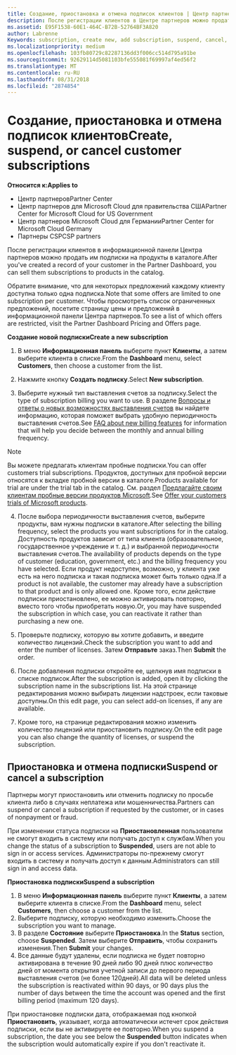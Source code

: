 ```yaml
---
title: Создание, приостановка и отмена подписок клиентов | Центр партнеров
description: После регистрации клиентов в Центре партнеров можно продать им подписки на продукты в каталоге.
ms.assetid: E95F1538-60E1-464C-B72B-52764BF3A820
author: Labrenne
Keywords: subscription, create new, add subscription, suspend, cancel,
ms.localizationpriority: medium
ms.openlocfilehash: 103fb80729c82287136dd3f006cc514d795a91be
ms.sourcegitcommit: 92629114d5081103bfe555081f69997af4ed56f2
ms.translationtype: MT
ms.contentlocale: ru-RU
ms.lasthandoff: 08/31/2018
ms.locfileid: "2874854"
---
```

# <a name="create-suspend-or-cancel-customer-subscriptions"></a><span data-ttu-id="ff955-103">Создание, приостановка и отмена подписок клиентов</span><span class="sxs-lookup"><span data-stu-id="ff955-103">Create, suspend, or cancel customer subscriptions</span></span>

**<span data-ttu-id="ff955-104">Относится к:</span><span class="sxs-lookup"><span data-stu-id="ff955-104">Applies to</span></span>**

-  <span data-ttu-id="ff955-105">Центр партнеров</span><span class="sxs-lookup"><span data-stu-id="ff955-105">Partner Center</span></span>
-  <span data-ttu-id="ff955-106">Центр партнеров для Microsoft Cloud для правительства США</span><span class="sxs-lookup"><span data-stu-id="ff955-106">Partner Center for Microsoft Cloud for US Government</span></span>
-  <span data-ttu-id="ff955-107">Центр партнеров Microsoft Cloud для Германии</span><span class="sxs-lookup"><span data-stu-id="ff955-107">Partner Center for Microsoft Cloud Germany</span></span>
-  <span data-ttu-id="ff955-108">Партнеры CSP</span><span class="sxs-lookup"><span data-stu-id="ff955-108">CSP partners</span></span>

<span data-ttu-id="ff955-109">После регистрации клиентов в информационной панели Центра партнеров можно продать им подписки на продукты в каталоге.</span><span class="sxs-lookup"><span data-stu-id="ff955-109">After you've created a record of your customer in the Partner Dashboard, you can sell them subscriptions to products in the catalog.</span></span>

<span data-ttu-id="ff955-110">Обратите внимание, что для некоторых предложений каждому клиенту доступна только одна подписка.</span><span class="sxs-lookup"><span data-stu-id="ff955-110">Note that some offers are limited to one subscription per customer.</span></span> <span data-ttu-id="ff955-111">Чтобы просмотреть список ограниченных предложений, посетите страницу цены и предложений в информационной панели Центра партнеров.</span><span class="sxs-lookup"><span data-stu-id="ff955-111">To see a list of which offers are restricted, visit the Partner Dashboard Pricing and Offers page.</span></span> 


**<span data-ttu-id="ff955-112">Создание новой подписки</span><span class="sxs-lookup"><span data-stu-id="ff955-112">Create a new subscription</span></span>**

1.  <span data-ttu-id="ff955-113">В меню **Информационная панель** выберите пункт **Клиенты**, а затем выберите клиента в списке.</span><span class="sxs-lookup"><span data-stu-id="ff955-113">From the **Dashboard** menu, select **Customers**, then choose a customer from the list.</span></span>

2.  <span data-ttu-id="ff955-114">Нажмите кнопку **Создать подписку**.</span><span class="sxs-lookup"><span data-stu-id="ff955-114">Select **New subscription**.</span></span>

3.  <span data-ttu-id="ff955-115">Выберите нужный тип выставления счетов за подписку.</span><span class="sxs-lookup"><span data-stu-id="ff955-115">Select the type of subscription billing you want to use.</span></span>  <span data-ttu-id="ff955-116">В разделе [Вопросы и ответы о новых возможностях выставления счетов](faq-about-new-billing-features.md) вы найдете информацию, которая поможет выбрать удобную периодичность выставления счетов.</span><span class="sxs-lookup"><span data-stu-id="ff955-116">See [FAQ about new billing features](faq-about-new-billing-features.md) for information that will help you decide between the monthly and annual billing frequency.</span></span>
 
 >[!Note]
 ><span data-ttu-id="ff955-117">Вы можете предлагать клиентам пробные подписки.</span><span class="sxs-lookup"><span data-stu-id="ff955-117">You can offer customers trial subscriptions.</span></span> <span data-ttu-id="ff955-118">Продуктов, доступных для пробной версии относятся к вкладке пробной версии в каталоге.</span><span class="sxs-lookup"><span data-stu-id="ff955-118">Products available for trial are under the trial tab in the catalog.</span></span> <span data-ttu-id="ff955-119">См. раздел [Предлагайте своим клиентам пробные версии продуктов Microsoft](offer-your-customers-trials-of-microsoft-products.md).</span><span class="sxs-lookup"><span data-stu-id="ff955-119">See [Offer your customers trials of Microsoft products](offer-your-customers-trials-of-microsoft-products.md).</span></span>

 
4. <span data-ttu-id="ff955-120">После выбора периодичности выставления счетов, выберите продукты, вам нужны подписки в каталоге.</span><span class="sxs-lookup"><span data-stu-id="ff955-120">After selecting the billing frequency, select the products you want subscriptions for in the catalog.</span></span> <span data-ttu-id="ff955-121">Доступность продуктов зависит от типа клиента (образовательное, государственное учреждение и т. д.) и выбранной периодичности выставления счетов.</span><span class="sxs-lookup"><span data-stu-id="ff955-121">The availability of products depends on the type of customer (education, government, etc.) and the billing frequency you have selected.</span></span> <span data-ttu-id="ff955-122">Если продукт недоступен, возможно, у клиента уже есть на него подписка и такая подписка может быть только одна.</span><span class="sxs-lookup"><span data-stu-id="ff955-122">If a product is not available, the customer may already have a subscription to that product and is only allowed one.</span></span> <span data-ttu-id="ff955-123">Кроме того, если действие подписки приостановлено, ее можно активировать повторно, вместо того чтобы приобретать новую.</span><span class="sxs-lookup"><span data-stu-id="ff955-123">Or, you may have suspended the subscription in which case, you can reactivate it rather than purchasing a new one.</span></span>

5. <span data-ttu-id="ff955-124">Проверьте подписку, которую вы хотите добавить, и введите количество лицензий.</span><span class="sxs-lookup"><span data-stu-id="ff955-124">Check the subscription you want to add and enter the number of licenses.</span></span> <span data-ttu-id="ff955-125">Затем **Отправьте** заказ.</span><span class="sxs-lookup"><span data-stu-id="ff955-125">Then **Submit** the order.</span></span>

6.  <span data-ttu-id="ff955-126">После добавления подписки откройте ее, щелкнув имя подписки в списке подписок.</span><span class="sxs-lookup"><span data-stu-id="ff955-126">After the subscription is added, open it by clicking the subscription name in the subscriptions list.</span></span> <span data-ttu-id="ff955-127">На этой странице редактирования можно выбирать лицензии надстроек, если таковые доступны.</span><span class="sxs-lookup"><span data-stu-id="ff955-127">On this edit page, you can select add-on licenses, if any are available.</span></span>

7.  <span data-ttu-id="ff955-128">Кроме того, на странице редактирования можно изменить количество лицензий или приостановить подписку.</span><span class="sxs-lookup"><span data-stu-id="ff955-128">On the edit page you can also change the quantity of licenses, or suspend the subscription.</span></span>

## <a name="suspend-or-cancel-a-subscription"></a><span data-ttu-id="ff955-129">Приостановка и отмена подписки</span><span class="sxs-lookup"><span data-stu-id="ff955-129">Suspend or cancel a subscription</span></span>

<span data-ttu-id="ff955-130">Партнеры могут приостановить или отменить подписку по просьбе клиента либо в случаях неплатежа или мошенничества.</span><span class="sxs-lookup"><span data-stu-id="ff955-130">Partners can suspend or cancel a subscription if requested by the customer, or in cases of nonpayment or fraud.</span></span>

<span data-ttu-id="ff955-131">При изменении статуса подписки на **Приостановленная** пользователи не смогут входить в систему или получать доступ к службам.</span><span class="sxs-lookup"><span data-stu-id="ff955-131">When you change the status of a subscription to **Suspended**, users are not able to sign in or access services.</span></span> <span data-ttu-id="ff955-132">Администраторы по-прежнему смогут входить в систему и получать доступ к данным.</span><span class="sxs-lookup"><span data-stu-id="ff955-132">Administrators can still sign in and access data.</span></span>

**<span data-ttu-id="ff955-133">Приостановка подписки</span><span class="sxs-lookup"><span data-stu-id="ff955-133">Suspend a subscription</span></span>**

1.  <span data-ttu-id="ff955-134">В меню **Информационная панель** выберите пункт **Клиенты**, а затем выберите клиента в списке.</span><span class="sxs-lookup"><span data-stu-id="ff955-134">From the **Dashboard** menu, select **Customers**, then choose a customer from the list.</span></span>
2.  <span data-ttu-id="ff955-135">Выберите подписку, которую необходимо изменить.</span><span class="sxs-lookup"><span data-stu-id="ff955-135">Choose the subscription you want to manage.</span></span>
3.  <span data-ttu-id="ff955-136">В разделе **Состояние** выберите **Приостановка**.</span><span class="sxs-lookup"><span data-stu-id="ff955-136">In the **Status** section, choose **Suspended**.</span></span> <span data-ttu-id="ff955-137">Затем выберите **Отправить**, чтобы сохранить изменения.</span><span class="sxs-lookup"><span data-stu-id="ff955-137">Then **Submit** your changes.</span></span>
4.  <span data-ttu-id="ff955-138">Все данные будут удалены, если подписка не будет повторно активирована в течение 90 дней либо 90 дней плюс количество дней от момента открытия учетной записи до первого периода выставления счетов (не более 120дней).</span><span class="sxs-lookup"><span data-stu-id="ff955-138">All data will be deleted unless the subscription is reactivated within 90 days, or 90 days plus the number of days between the time the account was opened and the first billing period (maximum 120 days).</span></span>

<span data-ttu-id="ff955-139">При приостановке подписки дата, отображаемая под кнопкой **Приостановить**, указывает, когда автоматически истечет срок действия подписки, если вы не активируете ее повторно.</span><span class="sxs-lookup"><span data-stu-id="ff955-139">When you suspend a subscription, the date you see below the **Suspended** button indicates when the subscription would automatically expire if you don't reactivate it.</span></span> 




 



